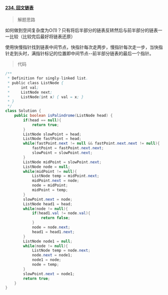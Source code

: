 #### [234. 回文链表](https://leetcode-cn.com/problems/palindrome-linked-list/)

> 解题思路

如何做到空间复杂度为O(1)？只有将后半部分的链表反转然后与前半部分的链表一一比较（比较完后最好将链表还原）

使用快慢指针找到链表中间节点，快指针每次走两步，慢指针每次走一步，当快指针走到头时，满指针标记的位置即中间节点--前半部分链表的最后一个指针。

> 代码

```java
/**
 * Definition for singly-linked list.
 * public class ListNode {
 *     int val;
 *     ListNode next;
 *     ListNode(int x) { val = x; }
 * }
 */
class Solution {
    public boolean isPalindrome(ListNode head) {
        if(head == null){
            return true;
        }
        ListNode slowPoint = head;
        ListNode fastPoint = head;
        while(fastPoint.next != null && fastPoint.next.next != null){
            fastPoint = fastPoint.next.next;
            slowPoint = slowPoint.next;
        }
        ListNode midPoint = slowPoint.next;
        ListNode node = null;
        while(midPoint != null){
            ListNode temp = midPoint.next;
            midPoint.next = node;
            node = midPoint;
            midPoint = temp;
        }
        slowPoint.next = node;
        ListNode head1 = head;
        while(node != null){
            if(head1.val != node.val){
                return false;
            }
            node = node.next;
            head1 = head1.next;
        }
        ListNode node1 = null;
        while(node != null){
            ListNode temp = node.next;
            node.next = node1;
            node1 = node;
            node = temp;
        }
        slowPoint.next = node1;
        return true;
    }
}
```

